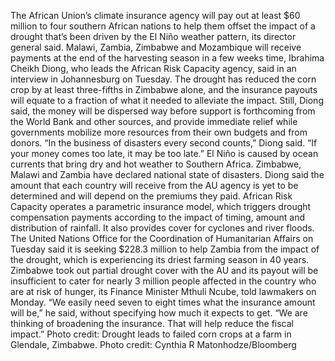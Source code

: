 The African Union’s climate insurance agency will pay out at least $60 million to four southern African nations to help them offset the impact of a drought that’s been driven by the El Niño weather pattern, its director general said.
Malawi, Zambia, Zimbabwe and Mozambique will receive payments at the end of the harvesting season in a few weeks time, Ibrahima Cheikh Diong, who leads the African Risk Capacity agency, said in an interview in Johannesburg on Tuesday.
The drought has reduced the corn crop by at least three-fifths in Zimbabwe alone, and the insurance payouts will equate to a fraction of what it needed to alleviate the impact. Still, Diong said, the money will be dispersed way before support is forthcoming from the World Bank and other sources, and provide immediate relief while governments mobilize more resources from their own budgets and from donors.
“In the business of disasters every second counts,” Diong said. “If your money comes too late, it may be too late.”
El Niño is caused by ocean currents that bring dry and hot weather to Southern Africa. Zimbabwe, Malawi and Zambia have declared national state of disasters.
Diong said the amount that each country will receive from the AU agency is yet to be determined and will depend on the premiums they paid. African Risk Capacity operates a parametric insurance model, which triggers drought compensation payments according to the impact of timing, amount and distribution of rainfall. It also provides cover for cyclones and river floods.
The United Nations Office for the Coordination of Humanitarian Affairs on Tuesday said it is seeking $228.3 million to help Zambia from the impact of the drought, which is experiencing its driest farming season in 40 years.
Zimbabwe took out partial drought cover with the AU and its payout will be insufficient to cater for nearly 3 million people affected in the country who are at risk of hunger, its Finance Minister Mthuli Ncube, told lawmakers on Monday.
“We easily need seven to eight times what the insurance amount will be,” he said, without specifying how much it expects to get. “We are thinking of broadening the insurance. That will help reduce the fiscal impact.”
Photo credit: Drought leads to failed corn crops at a farm in Glendale, Zimbabwe. Photo credit: Cynthia R Matonhodze/Bloomberg